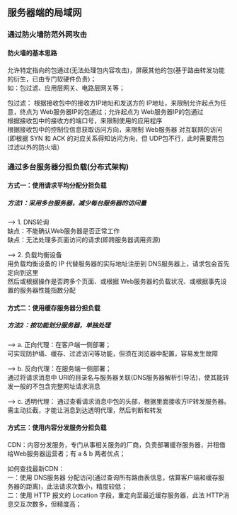 ## 服务器端的局域网

### 通过防火墙防范外网攻击

#### 防火墙的基本思路
允许特定指向的包通过(无法处理包内容攻击)，屏蔽其他的包(基于路由转发功能的衍生，已由专门软硬件负责)；  
如：包过滤、应用层网关、电路层网关等；  

包过滤：
根据接收包中的接收方IP地址和发送方的 IP地址，来限制允许起点为任意，终点为 Web服务器IP的包通过；允许起点为 Web服务器IP的包通过  
根据接收包中的接收方的端口号，来限制使用的应用程序  
根据接收包中的控制位信息获取访问方向，来限制 Web服务器 对互联网的访问(即根据 SYN 和 ACK 的对应关系得知访问方向，但 UDP包不行，此时需要用包过滤以外的防火墙）  


### 通过多台服务器分担负载(分布式架构)
#### 方式一：使用请求平均分配分担负载
##### 方法1：采用多台服务器，减少每台服务器的访问量

——>  1. DNS轮询  
缺点：不能确认Web服务器是否正常工作  
缺点：无法处理多页面访问的请求(即跨服务器调用资源)  

——>  2. 负载均衡设备  
用负载均衡设备的 IP 代替服务器的实际地址注册到 DNS服务器上，请求包会首先定向到这里  
然后或根据操作是否跨多个页面、或根据 Web服务器的负载状况、或根据事先设置的服务器性能指数分配  


#### 方式二：使用缓存服务器分担负载
##### 方法2：按功能划分服务器，单独处理
——>  a. 正向代理：在客户端一侧部署；  
可实现防护墙、缓存、过滤访问等功能，但须在浏览器中配置，容易发生故障   

——>  b. 反向代理：在服务端一侧部署；  
通过将请求消息中 URI的目录名与服务器关联(DNS服务器解析引导法)，使其能转发一般的不包含完整网址请求消息  

——>  c. 透明代理：
通过查看请求消息中包的头部，根据里面接收方IP转发服务器。需主动拦截，才能让消息到达透明代理，然后判断和转发  


#### 方式三：使用内容分发服务分担负载
CDN：内容分发服务，专门从事相关服务的厂商，负责部署缓存服务器，并租借给Web服务器运营者；有 a & b 两者优点；  

如何查找最新CDN：  
一：使用 DNS服务器 分配访问(通过查询所有路由表信息，估算客户端和缓存服务器的距离)，此法请求次数小，精度较低；  
二：使用 HTTP 报文的 Location 字段，重定向至最近缓存服务器，此法 HTTP消息交互次数多，但精度高；  